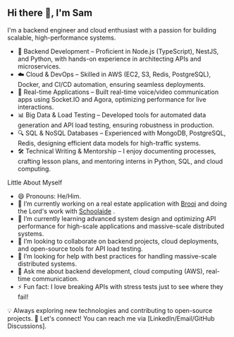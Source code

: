 ## Hi there 👋, I'm Sam

I'm a backend engineer and cloud enthusiast with a passion for building scalable, high-performance systems.

- 🚀 Backend Development – Proficient in Node.js (TypeScript), NestJS, and Python, with hands-on experience in architecting APIs and microservices.
- ☁️ Cloud & DevOps – Skilled in AWS (EC2, S3, Redis, PostgreSQL), Docker, and CI/CD automation, ensuring seamless deployments.
- 📡 Real-time Applications – Built real-time voice/video communication apps using Socket.IO and Agora, optimizing performance for live interactions.
- 📊 Big Data & Load Testing – Developed tools for automated data generation and API load testing, ensuring robustness in production.
- 🔍 SQL & NoSQL Databases – Experienced with MongoDB, PostgreSQL, Redis, designing efficient data models for high-traffic systems.
- 🛠 Technical Writing & Mentorship – I enjoy documenting processes, crafting lesson plans, and mentoring interns in Python, SQL, and cloud computing.

Little About Myself

- 😄 Pronouns: He/Him.
- 🔭 I’m currently working on a real estate application with [Brooi](https://brooi.com/) and doing the Lord's work with [Schoolaide](https://schoolaide.co/) .
- 🌱 I’m currently learning advanced system design and optimizing API performance for high-scale applications and  massive-scale distributed systems.
- 👯 I’m looking to collaborate on backend projects, cloud deployments, and open-source tools for API load testing.
- 🤔 I’m looking for help with best practices for handling massive-scale distributed systems.
- 💬 Ask me about backend development, cloud computing (AWS), real-time communication.
- ⚡ Fun fact: I love breaking APIs with stress tests just to see where they fail!


💡 Always exploring new technologies and contributing to open-source projects.
📩 Let's connect! You can reach me via [LinkedIn/Email/GitHub Discussions].



<!--
**Hyeman-Samuel/Hyeman-Samuel** is a ✨ _special_ ✨ repository because its `README.md` (this file) appears on your GitHub profile.

Here are some ideas to get you started:

- 🔭 I’m currently working on ...
- 🌱 I’m currently learning ...
- 👯 I’m looking to collaborate on ...
- 🤔 I’m looking for help with ...
- 💬 Ask me about ...
- 📫 How to reach me: ...
- 😄 Pronouns: ...
- ⚡ Fun fact: ...
-->

